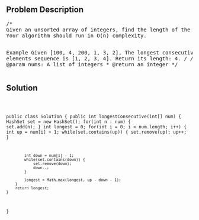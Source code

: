 <!--
<style>
  body { font-family: Arial, sans-serif; }
  .container { max-width: 600px; margin: auto; padding: 20px; }
  .comment-block { background-color: #f9f9f9; padding: 10px; border-left: 5px solid #ccc; }
  .code-block { background-color: #f4f4f4; padding: 10px; border: 1px solid #ddd; }
</style>
-->

<div class='container'>
<h2>Problem Description</h2>
<div class='comment-block'>
<pre>
/*
Given an unsorted array of integers, find the length of the longest consecutive elements sequence.
Your algorithm should run in O(n) complexity.

Example
Given [100, 4, 200, 1, 3, 2],
The longest consecutive elements sequence is [1, 2, 3, 4]. Return its length: 4.
*/
    /**
     * @param nums: A list of integers
     * @return an integer
     */
</pre>
</div>

<h2>Solution</h2>
<div class='code-block'>
<pre><code class='language-java'>

public class Solution {
    public int longestConsecutive(int[] num) {
        HashSet<Integer> set = new HashSet<Integer>();
        for(int n : num) {
            set.add(n);
        }
        int longest = 0;
        for(int i = 0; i < num.length; i++) {
            int up = num[i] + 1;
            while(set.contains(up)) {
                set.remove(up);
                up++;
            }
            
            int down = num[i] - 1;
            while(set.contains(down)) {
                set.remove(down);
                down--;
            }
            
            longest = Math.max(longest, up - down - 1);
        } 
        return longest;
    }
}</code></pre>
</div>
</div>
